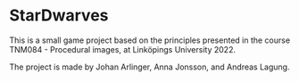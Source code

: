 # StarDwarves
This is a small game project based on the principles presented in the course TNM084 - Procedural images, at Linköpings University 2022.

The project is made by Johan Arlinger, Anna Jonsson, and Andreas Lagung.
